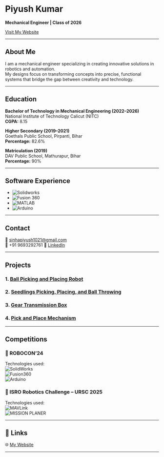 # Piyush Kumar  
**Mechanical Engineer | Class of 2026**

[Visit My Website](https://piyushx77.my.canva.site/)

---

## About Me
I am a mechanical engineer specializing in creating innovative solutions in robotics and automation.  
My designs focus on transforming concepts into precise, functional systems that bridge the gap between creativity and technology.

---

##  Education

**Bachelor of Technology in Mechanical Engineering (2022–2026)**  
National Institute of Technology Calicut (NITC)  
**CGPA:** 8.15

**Higher Secondary (2019–2021)**  
Goethals Public School, Pirpanti, Bihar  
**Percentage:** 82.6%

**Matriculation (2019)**  
DAV Public School, Mathurapur, Bihar  
**Percentage:** 90%

---

##  Software Experience


- ![Solidworks](https://img.shields.io/badge/-SolidWorks-red?logo=solidworks&logoColor=white)
- ![Fusion 360](https://img.shields.io/badge/-Fusion%20360-orange?logo=autodesk&logoColor=white)
- ![MATLAB](https://img.shields.io/badge/-MATLAB-blue?logo=Mathworks&logoColor=white)
- ![Arduino](https://img.shields.io/badge/-Arduino-00979D?logo=arduino&logoColor=white)




---

##  Contact

📧 [sinhapiyush1021@gmail.com](mailto:sinhapiyush1021@gmail.com)  
📱 +91 9693292761 
🔗 [LinkedIn](https://www.linkedin.com/in/piyushx77) 


---

##  Projects

### 1. [Ball Picking and Placing Robot](https://piyushx77.my.canva.site/project-1)  
### 2. [Seedlings Picking, Placing, and Ball Throwing](https://piyushx77.my.canva.site/project-2)  
### 3. [Gear Transmission Box](https://piyushx77.my.canva.site/project-3)  
### 4. [Pick and Place Mechanism](https://piyushx77.my.canva.site/project-4)  



---

##  Competitions


### 🔹 ROBOCON’24  
Technologies used:  
![SolidWorks](https://img.shields.io/badge/-SolidWorks-red?logo=solidworks&logoColor=white)  
![Fusion360](https://img.shields.io/badge/-Fusion%20360-orange?logo=autodesk&logoColor=white)  
![Arduino](https://img.shields.io/badge/-Arduino-00979D?logo=arduino&logoColor=white)

### 🔹 ISRO Robotics Challenge – URSC 2025  
Technologies used:  
![MAVLink](https://img.shields.io/badge/-MAVLink-RED?logo=plane&logoColor=white)  
![MISSION PLANER](https://img.shields.io/badge/-MATLAB-blue?logo=Mathworks&logoColor=white)

---

## 🔗 Links

🌐 [My Website](https://piyushx77.my.canva.site/)  


---
